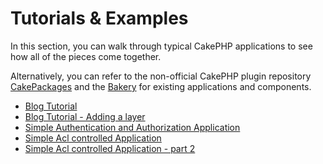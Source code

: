 # Tutorials & Examples

In this section, you can walk through typical CakePHP applications
to see how all of the pieces come together.

Alternatively, you can refer to the non-official CakePHP plugin repository
[CakePackages](https://plugins.cakephp.org/) and the
[Bakery](https://bakery.cakephp.org/) for existing applications
and components.

- [Blog Tutorial](tutorials-and-examples/blog/blog.md)
- [Blog Tutorial - Adding a layer](tutorials-and-examples/blog/part-two.md)
- [Simple Authentication and Authorization Application](tutorials-and-examples/blog-auth-example/auth.md)
- [Simple Acl controlled Application](tutorials-and-examples/simple-acl-controlled-application/simple-acl-controlled-application.md)
- [Simple Acl controlled Application - part 2](tutorials-and-examples/simple-acl-controlled-application/part-two.md)
